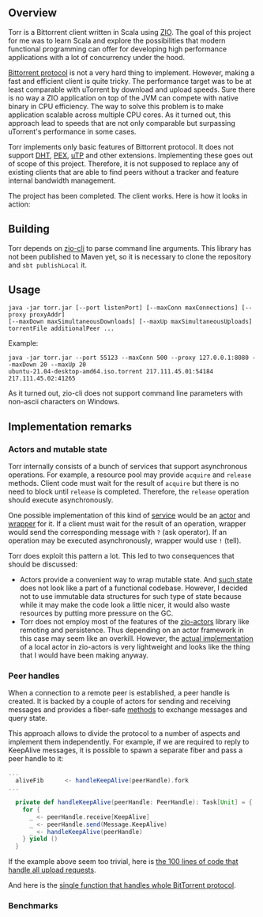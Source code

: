 ## Overview

Torr is a Bittorrent client written in Scala using [ZIO](https://zio.dev/). The goal of this project for me 
was to learn Scala and explore the possibilities that modern functional programming can offer for 
developing high performance applications with a lot of concurrency under the hood.  

[Bittorrent protocol](https://wiki.theory.org/BitTorrentSpecification) is not a very hard thing to implement.
However, making a fast and efficient client is quite tricky. The performance target was to be at least 
comparable with uTorrent by download and upload speeds. Sure there is no way a ZIO application on top of 
the JVM can compete with native binary in CPU efficiency. The way to solve this problem is to make 
application scalable across multiple CPU cores. As it turned out, this approach lead to speeds that are not
only comparable but surpassing uTorrent's performance in some cases.

Torr implements only basic features of Bittorrent protocol. It does not support [DHT](http://bittorrent.org/beps/bep_0005.html), 
[PEX](http://bittorrent.org/beps/bep_0011.html), [uTP](https://www.bittorrent.org/beps/bep_0029.html) and other extensions. 
Implementing these goes out of scope of this project. Therefore, it is not supposed to 
replace any of existing clients that are able to find peers without a tracker and feature internal bandwidth management.  

The project has been completed. The client works. Here is how it looks in action:

## Building

Torr depends on [zio-cli](https://github.com/zio/zio-cli) to parse command line arguments. This library 
has not been published to Maven yet, so it is necessary to clone the repository and `sbt publishLocal` it.

## Usage
```
java -jar torr.jar [--port listenPort] [--maxConn maxConnections] [--proxy proxyAddr] 
[--maxDown maxSimultaneousDownloads] [--maxUp maxSimultaneousUploads] 
torrentFile additionalPeer ...
```
Example:

```
java -jar torr.jar --port 55123 --maxConn 500 --proxy 127.0.0.1:8080 --maxDown 20 --maxUp 20 
ubuntu-21.04-desktop-amd64.iso.torrent 217.111.45.01:54184 217.111.45.02:41265
```
As it turned out, zio-cli does not support command line parameters with non-ascii characters on
Windows.

## Implementation remarks

### Actors and mutable state

Torr internally consists of a bunch of services that support asynchronous operations. For example, a resource
pool may provide `acquire` and `release` methods. Client code must wait for the result of `acquire` but there
is no need to block until `release` is completed. Therefore, the `release` operation should execute asynchronously.

One possible implementation of this kind of [service](https://github.com/mikrasilnikov/torr/blob/main/src/main/scala/torr/directbuffers/package.scala) would be an [actor](https://github.com/mikrasilnikov/torr/blob/main/src/main/scala/torr/directbuffers/GrowablePoolActor.scala) 
and [wrapper](https://github.com/mikrasilnikov/torr/blob/main/src/main/scala/torr/directbuffers/GrowableBufferPool.scala) 
for it. If a client must wait for the result of an operation, wrapper would send the corresponding message with 
`?` (ask operator). If an operation may be executed asynchronously, wrapper would use `!` (tell).

Torr does exploit this pattern a lot. This led to two consequences that should be discussed:

- Actors provide a convenient way to wrap mutable state. And [such state](https://github.com/mikrasilnikov/torr/blob/main/src/main/scala/torr/peerwire/ReceiveActorState.scala) 
does not look like a part of a functional codebase. However, I decided not to use immutable data structures
for such type of state because while it may make the code look a little nicer, it would also waste resources
by putting more pressure on the GC.
- Torr does not employ most of the features of the [zio-actors](https://zio.github.io/zio-actors/) library 
like remoting and persistence. Thus depending on an actor framework in this case may seem like an overkill.
However, the [actual implementation](https://github.com/zio/zio-actors/blob/master/actors/src/main/scala/zio/actors/Actor.scala) 
of a local actor in zio-actors is very lightweight and looks like the thing that I would have been making anyway.

### Peer handles

When a connection to a remote peer is established, a peer handle is created. It is backed by a couple of actors
for sending and receiving messages and provides a fiber-safe [methods](https://github.com/mikrasilnikov/torr/blob/main/src/main/scala/torr/peerwire/PeerHandle.scala) 
to exchange messages and query state.

This approach allows to divide the protocol to a number of aspects and implement them independently. For example,
if we are required to reply to KeepAlive messages, it is possible to spawn a separate fiber and pass a 
peer handle to it:

```scala
...
  aliveFib      <- handleKeepAlive(peerHandle).fork
...

  private def handleKeepAlive(peerHandle: PeerHandle): Task[Unit] = {
    for {
      _ <- peerHandle.receive[KeepAlive]
      _ <- peerHandle.send(Message.KeepAlive)
      _ <- handleKeepAlive(peerHandle)
    } yield ()
  }
```
If the example above seem too trivial, here is [the 100 lines of code that handle all upload requests](https://github.com/mikrasilnikov/torr/blob/main/src/main/scala/torr/peerroutines/UploadRoutine.scala).  

And here is the [single function that handles whole BitTorrent protocol](https://github.com/mikrasilnikov/torr/blob/main/src/main/scala/torr/peerroutines/PeerRoutine.scala).

### Benchmarks
